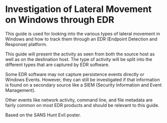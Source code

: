 # Investigation of Lateral Movement on Windows through EDR

This guide is used for looking into the various types of lateral movement in Windows and how to track them through an EDR (Endpoint Detection and Response) platform.

This guide will present the activity as seen from both the source host as well as on the destination host. The type of activity will be split into the different types that are captured by EDR software.

Some EDR software may not capture persistence events directly or Windows Events. However, they can still be investigated if that information is found on a secondary source like a SIEM (Security Information and Event Management).

Other events like network activity, command line, and file metadata are fairly common on most EDR products and should be relevant to this guide.

Based on the SANS Hunt Evil poster.

